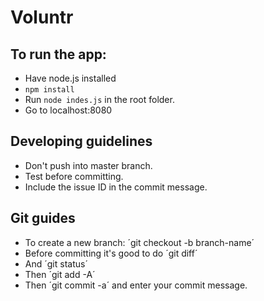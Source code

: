 # Voluntr

## To run the app:

- Have node.js installed
- `npm install`
- Run `node indes.js` in the root folder.
- Go to localhost:8080

## Developing guidelines

- Don't push into master branch.
- Test before committing.
- Include the issue ID in the commit message.

## Git guides

- To create a new branch: ´git checkout -b branch-name´
- Before committing it's good to do ´git diff´
- And ´git status´
- Then ´git add -A´
- Then ´git commit -a´ and enter your commit message.
